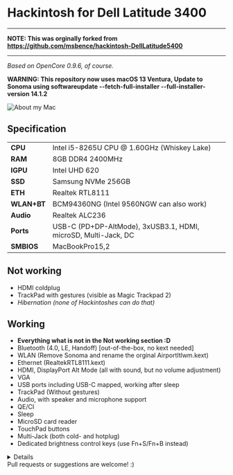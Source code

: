 # Hackintosh for Dell Latitude 3400

---

**NOTE: This was orginally forked from https://github.com/msbence/hackintosh-DellLatitude5400**

---

*Based on OpenCore 0.9.6, of course.*

**WARNING: This repository now uses macOS 13 Ventura, Update to Sonoma using softwareupdate --fetch-full-installer --full-installer-version 14.1.2**

![About my Mac](.img/system.png)

## Specification

| | |
|-|-|
|**CPU**|Intel i5-8265U CPU @ 1.60GHz (Whiskey Lake)|
|**RAM**|8GB DDR4 2400MHz|
|**IGPU**|Intel UHD 620|
|**SSD**|Samsung NVMe 256GB|
|**ETH**|Realtek RTL8111|
|**WLAN+BT**|BCM94360NG (Intel 9560NGW can also work)|
|**Audio**|Realtek ALC236|
|**Ports**|USB-C (PD+DP-AltMode), 3xUSB3.1, HDMI, microSD, Multi-Jack, DC|
|**SMBIOS**|MacBookPro15,2|

## Not working

- HDMI coldplug
- TrackPad with gestures (visible as Magic Trackpad 2)
- *Hibernation (none of Hackintoshes can do that)*

## Working

- **Everything what is not in the Not working section :D**
- Bluetooth (4.0, LE, Handoff) [out-of-the-box, no kext needed]
- WLAN (Remove Sonoma and rename the orginal AirportItlwm.kext)
- Ethernet (RealtekRTL8111.kext)
- HDMI, DisplayPort Alt Mode (all with sound, but no volume adjustment)
- VGA
- USB ports including USB-C mapped, working after sleep 
- TrackPad (Without gestures)
- Audio, with speaker and microphone support
- QE/CI
- Sleep
- MicroSD card reader
- TouchPad buttons
- Multi-Jack (both cold- and hotplug)
- Dedicated brightness control keys (use Fn+S/Fn+B instead)

  
<details>
## Some random text

So I made this hackintosh basically just for fun, but it seems kinda stable, so I use it as my dialy driver. I've never had crashes with it.  

Regarding the not working stuff: with some time I managed to fix almost everything, so only two things are not working, but none of them is a deal-breaker:
 - The brightness control keys are not working, eventhough I added and configured the Brightness Control kext. I kept it, as with a version upgrade they might fix it.
 - HDMI coldplug: I have no idea why is it happing... But I use a USB-C docking station, so it's not a problem at all for me. And the port itself works, just need a re-plugging, so...

I would have a sentence about Intel Wifi+BT which the 5400 contains by default: When I started this project there was no such thing as Intel Wifi support at all. During the years kexts started to appear, and now I have seen promising results. That's why I digged my stock card up, placed it back, and made my EFI compatible with it! So it will work with stock WLAN card. Eventhough I would still recommend getting a natively supported one, first because the Intel card was not so stable (usuable, but not smooth (for example slow network scanning)), secondly as it did with Ventura, Apple can rewrite the whole BT/WLAN with any upgrade. There is nothing better than natively supported hardware, even in this wild west... :)
</details>
Pull requests or suggestions are welcome! :)
